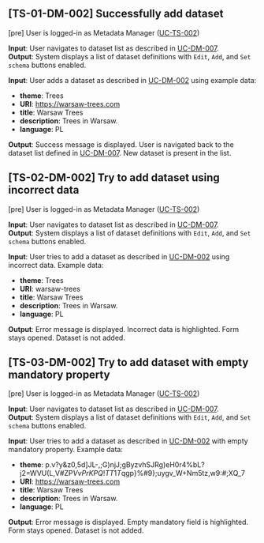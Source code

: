 ## [TS-01-DM-002] Successfully add dataset

[pre] User is logged-in as Metadata Manager ([UC-TS-002](../../use_cases/06_Authentication/UC-TS-002.md))<br>

**Input**: User navigates to dataset list as described in [UC-DM-007](../../use_cases/01_Data_managment/UC-DM-007.md).<br>
**Output**: System displays a list of dataset definitions with `Edit`, `Add`, and `Set schema` buttons enabled.

**Input**: User adds a dataset as described in [UC-DM-002](../../use_cases/01_Data_managment/UC-DM-002.md) using example data:

- **theme**: Trees<br>
- **URI**: https://warsaw-trees.com<br>
- **title**: Warsaw Trees<br>
- **description**: Trees in Warsaw.<br>
- **language**: PL

**Output**: Success message is displayed. User is navigated back to the dataset list defined in [UC-DM-007](../../use_cases/01_Data_managment/UC-DM-007.md). New dataset is present in the list.

## [TS-02-DM-002] Try to add dataset using incorrect data

[pre] User is logged-in as Metadata Manager ([UC-TS-002](../../use_cases/06_Authentication/UC-TS-002.md))<br>

**Input**: User navigates to dataset list as described in [UC-DM-007](../../use_cases/01_Data_managment/UC-DM-007.md).<br>
**Output**: System displays a list of dataset definitions with `Edit`, `Add`, and `Set schema` buttons enabled.

**Input**: User tries to add a dataset as described in [UC-DM-002](../../use_cases/01_Data_managment/UC-DM-002.md) using incorrect data. Example data:

- **theme**: Trees<br>
- **URI**: warsaw-trees<br>
- **title**: Warsaw Trees<br>
- **description**: Trees in Warsaw.<br>
- **language**: PL

**Output**: Error message is displayed. Incorrect data is highlighted. Form stays opened. Dataset is not added.

## [TS-03-DM-002] Try to add dataset with empty mandatory property

[pre] User is logged-in as Metadata Manager ([UC-TS-002](../../use_cases/06_Authentication/UC-TS-002.md))<br>

**Input**: User navigates to dataset list as described in [UC-DM-007](../../use_cases/01_Data_managment/UC-DM-007.md).<br>
**Output**: System displays a list of dataset definitions with `Edit`, `Add`, and `Set schema` buttons enabled.

**Input**: User tries to add a dataset as described in [UC-DM-002](../../use_cases/01_Data_managment/UC-DM-002.md) with empty mandatory property. Example data:

- **theme**: p.v?y&z0,5d]JL-,;G)njJ;gByzvhSJRg)eH0r4%bL?j2=WVU(L,V#ZP$VvPrKPQ!TT1T$qgp}%#9};uygv_W+Nm5tz,w9:#;XQ_7
- **URI**: https://warsaw-trees.com
- **title**: Warsaw Trees<br>
- **description**: Trees in Warsaw.<br>
- **language**: PL

**Output**: Error message is displayed. Empty mandatory field is highlighted. Form stays opened. Dataset is not added.
